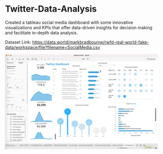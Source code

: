 # Twitter-Data-Analysis
Created a tableau social media dashboard with some innovative visualizations and KPIs that offer data-driven insights for decision making and facilitate in-depth data analysis.

Dataset Link: https://data.world/markbradbourne/rwfd-real-world-fake-data/workspace/file?filename=SocialMedia.csv

![](readme_resources/twitter_dashboard.png)

